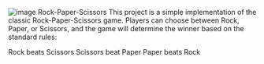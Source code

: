 ![image](https://github.com/user-attachments/assets/1f97a207-2c93-4ff6-bbcc-30a116e3030f)
Rock-Paper-Scissors
This project is a simple implementation of the classic Rock-Paper-Scissors game. Players can choose between Rock, Paper, or Scissors, and the game will determine the winner based on the standard rules:

Rock beats Scissors
Scissors beat Paper
Paper beats Rock
